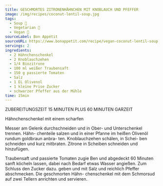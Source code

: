 ```yaml
---
title: GESCHMORTES ZITRONENHÄHNCHEN MIT KNOBLAUCH UND PFEFFER
image: /img/recipes/coconut-lentil-soup.jpg
tags:
  - Soup 🥣
  - Vegetarian 🌿
  - Vegan 🌱
sourceLabel: Bon Appétit
sourceURL: https://www.bonappetit.com/recipe/vegan-coconut-lentil-soup
servings: 2
ingredients:
  - 2 Hähnchenschenkel
  - 2 Knoblauchzehen
  - 1/4 Biozitrone
  - 100 ml weißer Traubensaft
  - 150 g passierte Tomaten
  - Salz
  - 1 EL Olivenol
  - 1 kleine Prise Zucker
  - schwarzer Pfeffer aus der Mühle
time: 15min
---
```


ZUBEREITUNGSZEIT 15 MINUTEN PLUS 60 MINUTEN GARZEIT

Hähnchenschenkel mit einem scharfen

Messer am Gelenk durchschneiden und in Ober- und Unterschenkel trennen. Hähn- chenteile salzen und in einer Pfanne im heißen Olivenöl rundum goldbraun anbra- ten. Knoblauchzehen schälen, in Schei- ben schneiden und kurz mitbraten. Zitrone in Scheiben schneiden und hinzufügen.

Traubensaft und passierte Tomaten zugie Ben und abgedeckt 60 Minuten sanft köcheln lassen, dabei nach Bedarf etwas Wasser angießen. Zum Schluss den Zucker dazu. geben und mit Salz und reichlich Pfeffer abschmecken. Die geschmorten Hähn- chenschenkel mit dem Schmorsud auf zwei Tellern anrichten und servieren.
